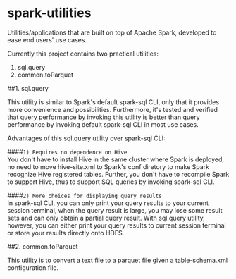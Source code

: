 # spark-utilities
Utilities/applications that are built on top of Apache Spark, developed to ease end users' use cases.

Currently this project contains two practical utilities:<br>
1. sql.query<br>
2. common.toParquet<br>

##1. sql.query

This utility is similar to Spark's default spark-sql CLI, only that it provides more convenience and possibilities. Furthermore, it's tested and verified that query performance by invoking this utility is better than query performance by invoking default spark-sql CLI in most use cases.

Advantages of this sql.query utility over spark-sql CLI:

####`1) Requires no dependence on Hive`<br>
You don't have to install Hive in the same cluster where Spark is deployed, no need to move hive-site.xml to Spark's conf diretory to make Spark recognize Hive registered tables. Further, you don't have to recompile Spark to support Hive, thus to support SQL queries by invoking spark-sql CLI.

####`2) More choices for displaying query results`<br>
In spark-sql CLI, you can only print your query results to your current session terminal, when the query result is large, you may lose some result sets and can only obtain a partial query result. With sql.query utility, however, you can either print your query results to current session terminal or store your results directly onto HDFS.

##2. common.toParquet

This utility is to convert a text file to a parquet file given a table-schema.xml configuration file.
